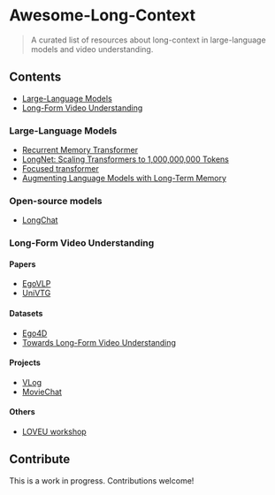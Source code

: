 # Awesome-Long-Context

> A curated list of resources about long-context in large-language models and video understanding.

## Contents

- [Large-Language Models](#large-language-models)
- [Long-Form Video Understanding](#long-form-video-understanding)

### Large-Language Models

- [Recurrent Memory Transformer](https://arxiv.org/abs/2207.06881)
- [LongNet: Scaling Transformers to 1,000,000,000 Tokens](https://arxiv.org/abs/2307.02486)
- [Focused transformer](https://arxiv.org/abs/2307.03170)
- [Augmenting Language Models with Long-Term Memory](https://arxiv.org/abs/2306.07174)

### Open-source models

- [LongChat](https://github.com/lm-sys/FastChat)

### Long-Form Video Understanding

#### Papers
- [EgoVLP](https://arxiv.org/abs/2206.01670)
- [UniVTG](https://arxiv.org/abs/2307.16715)


#### Datasets

- [Ego4D](https://ego4d-data.org/)
- [Towards Long-Form Video Understanding](https://openaccess.thecvf.com/content/CVPR2021/papers/Wu_Towards_Long-Form_Video_Understanding_CVPR_2021_paper.pdf)

#### Projects

- [VLog](https://github.com/showlab/VLog)
- [MovieChat](https://rese1f.github.io/MovieChat/)

#### Others

- [LOVEU workshop](https://sites.google.com/view/loveucvpr22)

## Contribute

This is a work in progress. Contributions welcome!
